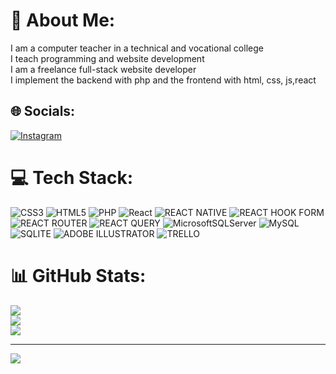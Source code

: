 # 💫 About Me:
I am a computer teacher in a technical and vocational college <br> I teach programming and website development <br> I am a freelance full-stack website developer <br>I implement the backend with php and the frontend with html, css, js,react<br>


## 🌐 Socials:
[![Instagram](https://img.shields.io/badge/Instagram-%23E4405F.svg?logo=Instagram&amp;logoColor=white)](https://instagram.com/vaeid) 

# 💻 Tech Stack:
![CSS3](https://img.shields.io/badge/css3-%231572B6.svg?style=for-the-badge&amp;logo=css3&amp;logoColor=white) ![HTML5](https://img.shields.io/badge/html5-%23E34F26.svg?style=for-the-badge&amp;logo=html5&amp;logoColor=white) ![PHP](https://img.shields.io/badge/php-%23777BB4.svg?style=for-the-badge&amp;logo=php&amp;logoColor=white) ![React](https://img.shields.io/badge/react-%2320232a.svg?style=for-the-badge&amp;logo=react&amp;logoColor=%2361DAFB) ![REACT NATIVE](https://img.shields.io/badge/react_native-%2320232a.svg?style=for-the-badge&amp;logo=react&amp;logoColor=%2361DAFB) ![REACT HOOK FORM](https://img.shields.io/badge/React%20Hook%20Form-%23EC5990.svg?style=for-the-badge&amp;logo=reacthookform&amp;logoColor=white) ![REACT ROUTER](https://img.shields.io/badge/React_Router-CA4245?style=for-the-badge&amp;logo=react-router&amp;logoColor=white) ![REACT QUERY](https://img.shields.io/badge/-React%20Query-FF4154?style=for-the-badge&amp;logo=react%20query&amp;logoColor=white) ![MicrosoftSQLServer](https://img.shields.io/badge/Microsoft%20SQL%20Server-CC2927?style=for-the-badge&amp;logo=microsoft%20sql%20server&amp;logoColor=white) ![MySQL](https://img.shields.io/badge/mysql-4479A1.svg?style=for-the-badge&amp;logo=mysql&amp;logoColor=white) ![SQLITE](https://img.shields.io/badge/sqlite-%2307405e.svg?style=for-the-badge&amp;logo=sqlite&amp;logoColor=white) ![ADOBE ILLUSTRATOR](https://img.shields.io/badge/adobe%20illustrator-%23FF9A00.svg?style=for-the-badge&amp;logo=adobe%20illustrator&amp;logoColor=white) ![TRELLO](https://img.shields.io/badge/Trello-%23026AA7.svg?style=for-the-badge&amp;logo=Trello&amp;logoColor=white)
# 📊 GitHub Stats:
![](https://github-readme-stats.vercel.app/api?username=vaeid&amp;theme=dark&amp;hide_border=false&amp;include_all_commits=false&amp;count_private=false)<br/>
![](https://github-readme-streak-stats.herokuapp.com/?user=vaeid&amp;theme=dark&amp;hide_border=false)<br/>
![](https://github-readme-stats.vercel.app/api/top-langs/?username=vaeid&amp;theme=dark&amp;hide_border=false&amp;include_all_commits=false&amp;count_private=false&amp;layout=compact)

---
[![](https://visitcount.itsvg.in/api?id=vaeid&amp;icon=0&amp;color=0)](https://visitcount.itsvg.in)

<!-- Proudly created with GPRM ( https://gprm.itsvg.in ) -->
